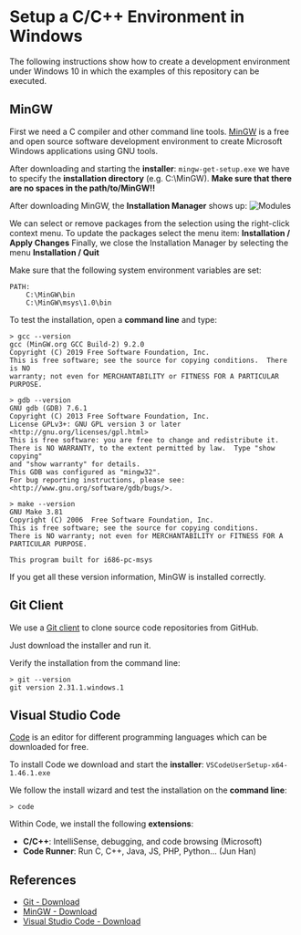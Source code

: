 # Setup a C/C++ Environment in Windows 

The following instructions show how to create a development environment under Windows 10 in which 
the examples of this repository can be executed.

## MinGW
First we need a C compiler and other command line tools.
[MinGW](https://sourceforge.net/projects/mingw/) 
is a free and open source software development environment to create Microsoft Windows 
applications using GNU tools.

After downloading and starting the **installer**: `mingw-get-setup.exe` 
we have to specify the **installation directory** (e.g. C:\MinGW). 
**Make sure that there are no spaces in the path/to/MinGW!!**

After downloading MinGW, the **Installation Manager** shows up:
![Modules](figures/InstallationManager.png)

We can select or remove packages from the selection using the right-click context menu.
To update the packages select the menu item: **Installation / Apply Changes**
Finally, we close the Installation Manager by selecting the menu **Installation / Quit**

Make sure that the following system environment variables are set:
```
PATH:
    C:\MinGW\bin 
    C:\MinGW\msys\1.0\bin 	
```

To test the installation, open a **command line** and type:
```
> gcc --version
gcc (MinGW.org GCC Build-2) 9.2.0
Copyright (C) 2019 Free Software Foundation, Inc.
This is free software; see the source for copying conditions.  There is NO
warranty; not even for MERCHANTABILITY or FITNESS FOR A PARTICULAR PURPOSE.

> gdb --version
GNU gdb (GDB) 7.6.1
Copyright (C) 2013 Free Software Foundation, Inc.
License GPLv3+: GNU GPL version 3 or later <http://gnu.org/licenses/gpl.html>
This is free software: you are free to change and redistribute it.
There is NO WARRANTY, to the extent permitted by law.  Type "show copying"
and "show warranty" for details.
This GDB was configured as "mingw32".
For bug reporting instructions, please see:
<http://www.gnu.org/software/gdb/bugs/>.

> make --version
GNU Make 3.81
Copyright (C) 2006  Free Software Foundation, Inc.
This is free software; see the source for copying conditions.
There is NO warranty; not even for MERCHANTABILITY or FITNESS FOR A
PARTICULAR PURPOSE.

This program built for i686-pc-msys
```

If you get all these version information, MinGW is installed correctly.


## Git Client
We use a [Git client](https://git-scm.com/download/win) to clone source code repositories from GitHub.

Just download the installer and run it.

Verify the installation from the command line:
```
> git --version
git version 2.31.1.windows.1
```


## Visual Studio Code

[Code](https://code.visualstudio.com/) is an editor for different programming languages which can be downloaded for free.

To install Code we download and start the **installer**: `VSCodeUserSetup-x64-1.46.1.exe`

We follow the install wizard and test the installation on the **command line**:
```
> code
```

Within Code, we install the following **extensions**:
* **C/C++**: IntelliSense, debugging, and code browsing (Microsoft)
* **Code Runner**: Run C, C++, Java, JS, PHP, Python... (Jun Han)


## References
* [Git - Download](https://git-scm.com/download/win)
* [MinGW - Download](https://sourceforge.net/projects/mingw/) 
* [Visual Studio Code - Download](https://code.visualstudio.com/)

